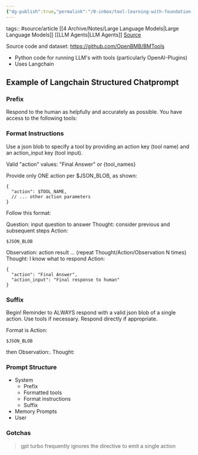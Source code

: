 ```yaml
---
{"dg-publish":true,"permalink":"/0-inbox/tool-learning-with-foundation-models/"}
---
```


tags:: #source/article [[4 Archive/Notes/Large Language Models\|Large Language Models]] [[LLM Agents\|LLM Agents]]
[Source](https://arxiv.org/abs/2304.08354)

Source code and dataset: https://github.com/OpenBMB/BMTools
- Python code for running LLM's with tools (particularly OpenAI-Plugins)
- Uses Langchain

## Example of Langchain Structured Chatprompt
### Prefix
Respond to the human as helpfully and accurately as possible. You have access to the following tools:

### Format Instructions
Use a json blob to specify a tool by providing an action key (tool name) and an action_input key (tool input).

Valid "action" values: "Final Answer" or {tool_names}

Provide only ONE action per $JSON_BLOB, as shown:

```
{
  "action": $TOOL_NAME,
  // ... other action parameters
}
```

Follow this format:

Question: input question to answer
Thought: consider previous and subsequent steps
Action:
```
$JSON_BLOB
```
Observation: action result
... (repeat Thought/Action/Observation N times)
Thought: I know what to respond
Action:
```
{
  "action": "Final Answer",
  "action_input": "Final response to human"
}
```

### Suffix
Begin! Reminder to ALWAYS respond with a valid json blob of a single action. Use tools if necessary. Respond directly if appropriate. 

Format is Action:
```
$JSON_BLOB
```
then Observation:.
Thought:

### Prompt Structure
- System
	- Prefix
	- Formatted tools
	- Format instructions
	- Suffix
- Memory Prompts
- User

### Gotchas
> gpt turbo frequently ignores the directive to emit a single action

